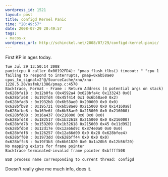 ```yaml
--- 
wordpress_id: 1521
layout: post
title: configd Kernel Panic
time: "20:49:57"
date: 2008-07-29 20:49:57
tags: 
- macos-x
wordpress_url: http://schinckel.net/2008/07/29/configd-kernel-panic/
---
```

First KP in ages today.
    
    Tue Jul 29 13:50:14 2008
    panic(cpu 0 caller 0x00192FD4): "pmap_flush_tlbs() timeout: " "cpu 1 failing to respond to interrupts, pmap=0x6b58ae0 cpus_to_signal=2"@/SourceCache/xnu/xnu-1228.5.20/osfmk/i386/pmap.c:4570
    Backtrace, Format - Frame : Return Address (4 potential args on stack) 
    0x628bfa18 : 0x12b0fa (0x4592a4 0x628bfa4c 0x133243 0x0) 
    0x628bfa68 : 0x192fd4 (0x45f414 0x1 0x6b58ae0 0x2) 
    0x628bfad8 : 0x1932b8 (0x6b58ae0 0x200000 0x0 0x0) 
    0x628bfb88 : 0x195721 (0x6b58ae0 0x215000 0x0 0x14160a8) 
    0x628bfbe8 : 0x169e6f (0x6b58ae0 0x215000 0x0 0x216000) 
    0x628bfd08 : 0x16a437 (0x216000 0x0 0x0 0x0) 
    0x628bfd48 : 0x182517 (0x1b32618 0x215000 0x0 0x216000) 
    0x628bfd78 : 0x159209 (0x1b32618 0x215000 0x45 0x11d992) 
    0x628bfdb8 : 0x12d17e (0x12a66d9c 0x874e0a0 0x0 0x0) 
    0x628bfdf8 : 0x126257 (0x12a66d00 0x0 0x28 0x628bfee4) 
    0x628bff08 : 0x1973dd (0x628bff44 0x0 0x0 0x0) 
    0x628bffc8 : 0x19f3b3 (0x6b61820 0x0 0x1a20b5 0x12b56f20) 
    No mapping exists for frame pointer
    Backtrace terminated-invalid frame pointer 0xbffff508
    
    BSD process name corresponding to current thread: configd
    

Doesn't really give me much info, does it.
